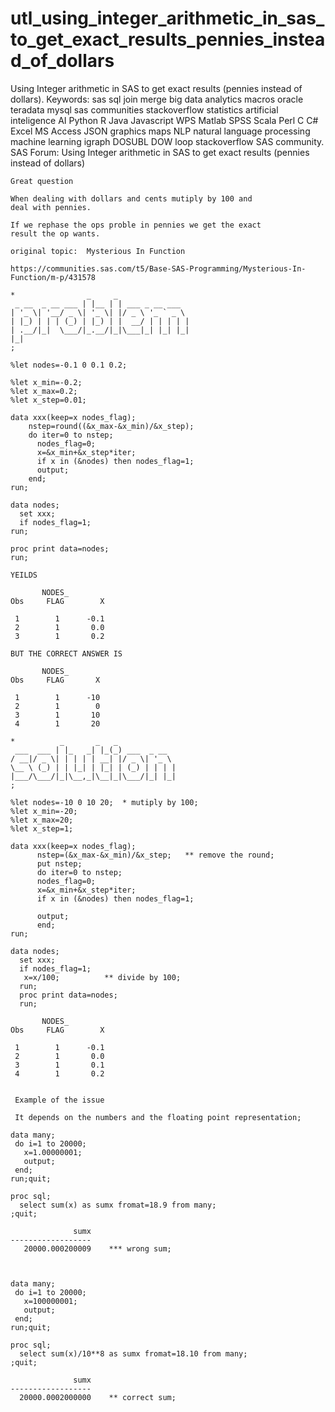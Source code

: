 # utl_using_integer_arithmetic_in_sas_to_get_exact_results_pennies_instead_of_dollars
Using Integer arithmetic in SAS to get exact results (pennies instead of dollars). Keywords: sas sql join merge big data analytics macros oracle teradata mysql sas communities stackoverflow statistics artificial inteligence AI Python R Java Javascript WPS Matlab SPSS Scala Perl C C# Excel MS Access JSON graphics maps NLP natural language processing machine learning igraph DOSUBL DOW loop stackoverflow SAS community.
    SAS Forum: Using Integer arithmetic in SAS to get exact results (pennies instead of dollars)

    Great question

    When dealing with dollars and cents mutiply by 100 and
    deal with pennies.

    If we rephase the ops proble in pennies we get the exact
    result the op wants.

    original topic:  Mysterious In Function

    https://communities.sas.com/t5/Base-SAS-Programming/Mysterious-In-Function/m-p/431578

    *                _     _
     _ __  _ __ ___ | |__ | | ___ _ __ ___
    | '_ \| '__/ _ \| '_ \| |/ _ \ '_ ` _ \
    | |_) | | | (_) | |_) | |  __/ | | | | |
    | .__/|_|  \___/|_.__/|_|\___|_| |_| |_|
    |_|
    ;

    %let nodes=-0.1 0 0.1 0.2;

    %let x_min=-0.2;
    %let x_max=0.2;
    %let x_step=0.01;

    data xxx(keep=x nodes_flag);
        nstep=round((&x_max-&x_min)/&x_step);
        do iter=0 to nstep;
          nodes_flag=0;
          x=&x_min+&x_step*iter;
          if x in (&nodes) then nodes_flag=1;
          output;
        end;
    run;

    data nodes;
      set xxx;
      if nodes_flag=1;
    run;

    proc print data=nodes;
    run;

    YEILDS

           NODES_
    Obs     FLAG        X

     1        1      -0.1
     2        1       0.0
     3        1       0.2

    BUT THE CORRECT ANSWER IS

           NODES_
    Obs     FLAG       X

     1        1      -10
     2        1        0
     3        1       10
     4        1       20

    *          _       _   _
     ___  ___ | |_   _| |_(_) ___  _ __
    / __|/ _ \| | | | | __| |/ _ \| '_ \
    \__ \ (_) | | |_| | |_| | (_) | | | |
    |___/\___/|_|\__,_|\__|_|\___/|_| |_|
    ;

    %let nodes=-10 0 10 20;  * mutiply by 100;
    %let x_min=-20;
    %let x_max=20;
    %let x_step=1;

    data xxx(keep=x nodes_flag);
          nstep=(&x_max-&x_min)/&x_step;   ** remove the round;
          put nstep;
          do iter=0 to nstep;
          nodes_flag=0;
          x=&x_min+&x_step*iter;
          if x in (&nodes) then nodes_flag=1;

          output;
          end;
    run;

    data nodes;
      set xxx;
      if nodes_flag=1;
       x=x/100;          ** divide by 100;
      run;
      proc print data=nodes;
      run;

           NODES_
    Obs     FLAG        X

     1        1      -0.1
     2        1       0.0
     3        1       0.1
     4        1       0.2


     Example of the issue

     It depends on the numbers and the floating point representation;

    data many;
     do i=1 to 20000;
       x=1.00000001;
       output;
     end;
    run;quit;

    proc sql;
      select sum(x) as sumx fromat=18.9 from many;
    ;quit;

                  sumx
    ------------------
       20000.000200009    *** wrong sum;



    data many;
     do i=1 to 20000;
       x=100000001;
       output;
     end;
    run;quit;

    proc sql;
      select sum(x)/10**8 as sumx fromat=18.10 from many;
    ;quit;

                  sumx
    ------------------
      20000.0002000000    ** correct sum;

